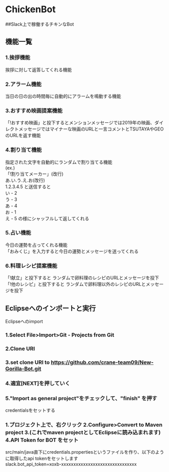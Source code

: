 # ChickenBot  
##Slack上で稼働するチキンなBot    
## 機能一覧    
### 1.挨拶機能    
挨拶に対して返答してくれる機能    
### 2.アラーム機能    
当日の日の出の時間毎に自動的にアラームを鳴動する機能    
### 3.おすすめ映画提案機能    
「!おすすめ映画」と投下するとメンションメッセージでは2019年の映画、ダイレクトメッセージではマイナーな映画のURLと一言コメントとTSUTAYAやGEOのURLを返す機能    
### 4.割り当て機能     
指定された文字を自動的にランダムで割り当てる機能    
(ex.)  
「!割り当てメーカー」(改行)    
あ.い.う.え.お(改行)    
1.2.3.4.5     と送信すると    
い - 2    
う - 3    
あ - 4    
お - 1    
え - 5        の様にシャッフルして返してくれる    
### 5.占い機能    
今日の運勢を占ってくれる機能    
「おみくじ」を入力すると今日の運勢とメッセージを送ってくれる    
### 6.料理レシピ提案機能    
「!献立」と投下すると ランダムで卵料理のレシピのURLとメッセージを投下    
「!他のレシピ」と投下すると ランダムで卵料理以外のレシピのURLとメッセージを投下    
## Eclipseへのインポートと実行    
Eclipseへのimport    
### 1.Select File>Import>Git - Projects from Git    
### 2.Clone URI    
### 3.set clone URI to https://github.com/crane-team09/New-Gorilla-Bot.git    
### 4.適宜[NEXT]を押していく    
### 5."Import as general project"をチェックして、"finish" を押す    
credentialsをセットする    
### 1.プロジェクト上で、右クリック 2.Configure>Convert to Maven project 3.(これでmaven projectとしてEclipseに読み込まれます) 4.API Token for BOT をセット    
src/main/java直下にcredentials.propertiesというファイルを作り、以下のように取得したapi tokenをセットします    
slack.bot_api_token=xoxb-xxxxxxxxxxxxxxxxxxxxxxxxxxxxxxx    
